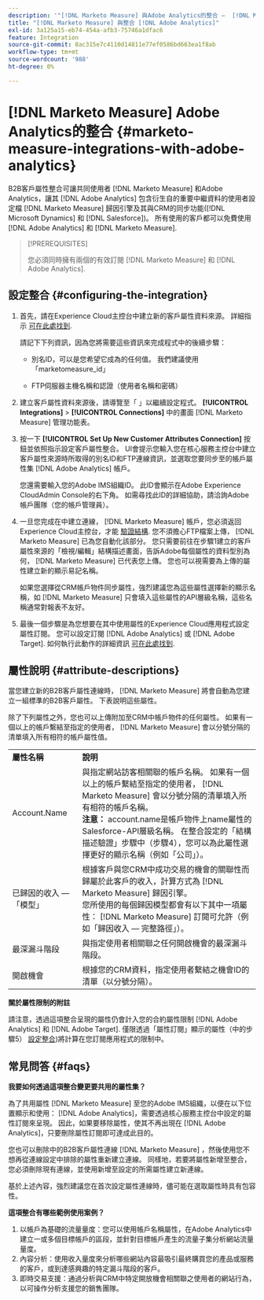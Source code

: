 ```yaml
---
description: '"[!DNL Marketo Measure] 與Adobe Analytics的整合 —  [!DNL Marketo Measure]  — 產品檔案」'
title: "[!DNL Marketo Measure] 與整合 [!DNL Adobe Analytics]"
exl-id: 3a125a15-eb74-454a-afb3-75746a1dfac6
feature: Integration
source-git-commit: 8ac315e7c4110d14811e77ef0586bd663ea1f8ab
workflow-type: tm+mt
source-wordcount: '988'
ht-degree: 0%

---
```


# [!DNL Marketo Measure] Adobe Analytics的整合 {#marketo-measure-integrations-with-adobe-analytics}

B2B客戶屬性整合可讓共同使用者 [!DNL Marketo Measure] 和Adobe Analytics，讓其 [!DNL Adobe Analytics] 包含衍生自的重要中繼資料的使用者設定檔 [!DNL Marketo Measure] 歸因引擎及其與CRM的同步功能([!DNL Microsoft Dynamics] 和 [!DNL Salesforce])。 所有使用的客戶都可以免費使用 [!DNL Adobe Analytics] 和 [!DNL Marketo Measure].

>[!PREREQUISITES]
>
>您必須同時擁有兩個的有效訂閱 [!DNL Marketo Measure] 和 [!DNL Adobe Analytics].

## 設定整合 {#configuring-the-integration}

1. 首先，請在Experience Cloud主控台中建立新的客戶屬性資料來源。 詳細指示 [可在此處找到](https://docs.adobe.com/content/help/en/core-services/interface/customer-attributes/t-crs-usecase.html).

   請記下下列資訊，因為您將需要這些資訊來完成程式中的後續步驟：

   * 別名ID，可以是您希望它成為的任何值。 我們建議使用「marketomeasure_id」

   * FTP伺服器主機名稱和認證（使用者名稱和密碼）

1. 建立客戶屬性資料來源後，請導覽至「 」以繼續設定程式。 **[!UICONTROL Integrations]** > **[!UICONTROL Connections]** 中的畫面 [!DNL Marketo Measure] 管理功能表。

1. 按一下 **[!UICONTROL Set Up New Customer Attributes Connection]** 按鈕並依照指示設定客戶屬性整合。 UI會提示您輸入您在核心服務主控台中建立客戶屬性來源時所取得的別名ID和FTP連線資訊，並選取您要同步至的帳戶屬性集 [!DNL Adobe Analytics] 帳戶。

   您還需要輸入您的Adobe IMS組織ID。 此ID會顯示在Adobe Experience CloudAdmin Console的右下角。 如需尋找此ID的詳細協助，請洽詢Adobe帳戶團隊（您的帳戶管理員）。

1. 一旦您完成在中建立連線， [!DNL Marketo Measure] 帳戶，您必須返回Experience Cloud主控台，才能 [驗證結構](https://docs.adobe.com/content/help/en/core-services/interface/customer-attributes/validate-schema.html). 您不須擔心FTP檔案上傳， [!DNL Marketo Measure] 已為您自動化該部分。 您只需要前往在步驟1建立的客戶屬性來源的「檢視/編輯」結構描述畫面，告訴Adobe每個屬性的資料型別為何， [!DNL Marketo Measure] 已代表您上傳。 您也可以視需要為上傳的屬性建立新的顯示易記名稱。

   如果您選擇從CRM帳戶物件同步屬性，強烈建議您為這些屬性選擇新的顯示名稱，如 [!DNL Marketo Measure] 只會填入這些屬性的API層級名稱，這些名稱通常對報表不友好。

1. 最後一個步驟是為您想要在其中使用屬性的Experience Cloud應用程式設定屬性訂閱。  您可以設定訂閱 [!DNL Adobe Analytics] 或 [!DNL Adobe Target].  如何執行此動作的詳細資訊 [可在此處找到](https://docs.adobe.com/content/help/en/core-services/interface/customer-attributes/subscription.html).

## 屬性說明 {#attribute-descriptions}

當您建立新的B2B客戶屬性連線時， [!DNL Marketo Measure] 將會自動為您建立一組標準的B2B客戶屬性。 下表說明這些屬性。

除了下列屬性之外，您也可以上傳附加至CRM中帳戶物件的任何屬性。 如果有一個以上的帳戶繫結至指定的使用者， [!DNL Marketo Measure] 會以分號分隔的清單填入所有相符的帳戶屬性值。

<table> 
 <colgroup> 
  <col> 
  <col> 
 </colgroup> 
 <tbody> 
  <tr> 
   <td><b>屬性名稱</b></td> 
   <td><b>說明</b></td>
  </tr> 
  <tr> 
   <td>Account.Name</td> 
   <td>與指定網站訪客相關聯的帳戶名稱。 如果有一個以上的帳戶繫結至指定的使用者， [!DNL Marketo Measure] 會以分號分隔的清單填入所有相符的帳戶名稱。<br/>
   <strong>注意：</strong> account.name是帳戶物件上name屬性的Salesforce-API層級名稱。 在整合設定的「結構描述驗證」步驟中（步驟4），您可以為此屬性選擇更好的顯示名稱（例如「公司」）。</td>
  </tr>
  <tr> 
   <td>已歸因的收入 — 「模型」</td> 
   <td>根據客戶與您CRM中成功交易的機會的關聯性而歸屬於此客戶的收入，計算方式為 [!DNL Marketo Measure] 歸因引擎。<br/>
   您所使用的每個歸因模型都會有以下其中一項屬性： [!DNL Marketo Measure] 訂閱可允許（例如「歸因收入 — 完整路徑」）。</td>
  </tr>
  <tr> 
   <td>最深漏斗階段</td> 
   <td>與指定使用者相關聯之任何開啟機會的最深漏斗階段。</td>
  </tr>
  <tr> 
   <td>開啟機會</td> 
   <td>根據您的CRM資料，指定使用者繫結之機會ID的清單（以分號分隔）。</td>
  </tr> 
 </tbody> 
</table>

**關於屬性限制的附註**

請注意，透過這項整合呈現的屬性仍會計入您的合約屬性限制 [!DNL Adobe Analytics] 和 [!DNL Adobe Target]. 僅限透過「屬性訂閱」顯示的屬性（中的步驟5） [設定整合](#configuring-the-integration))將計算在您訂閱應用程式的限制中。

## 常見問答 {#faqs}

**我要如何透過這項整合變更要共用的屬性集？**

為了共用屬性 [!DNL Marketo Measure] 至您的Adobe IMS組織，以便在以下位置顯示和使用： [!DNL Adobe Analytics]，需要透過核心服務主控台中設定的屬性訂閱來呈現。 因此，如果要移除屬性，使其不再出現在 [!DNL Adobe Analytics]，只要刪除屬性訂閱即可達成此目的。

您也可以刪除中的B2B客戶屬性連線 [!DNL Marketo Measure] ，然後使用您不想再從連線設定中排除的屬性重新建立連線。 同樣地，若要將屬性新增至整合，您必須刪除現有連線，並使用新增至設定的所需屬性建立新連線。

基於上述內容，強烈建議您在首次設定屬性連線時，儘可能在選取屬性時具有包容性。

**這項整合有哪些範例使用案例？**

1. 以帳戶為基礎的流量量度：您可以使用帳戶名稱屬性，在Adobe Analytics中建立一或多個目標帳戶的區段，並針對目標帳戶產生的流量子集分析網站流量量度。
1. 內容分析：使用收入量度來分析哪些網站內容最吸引最終購買您的產品或服務的客戶，或到達感興趣的特定漏斗階段的客戶。
1. 即時交易支援：通過分析與CRM中特定開放機會相關聯之使用者的網站行為，以可操作分析支援您的銷售團隊。
